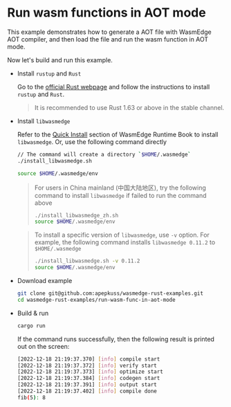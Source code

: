 # Run wasm functions in AOT mode

This example demonstrates how to generate a AOT file with WasmEdge AOT compiler, and then load the file and run the wasm function in AOT mode.

Now let's build and run this example.

- Install `rustup` and `Rust`

  Go to the [official Rust webpage](https://www.rust-lang.org/tools/install) and follow the instructions to install `rustup` and `Rust`.

  > It is recommended to use Rust 1.63 or above in the stable channel.

- Install `libwasmedge`

  Refer to the [Quick Install](https://wasmedge.org/book/en/quick_start/install.html#quick-install) section of WasmEdge Runtime Book to install `libwasmedge`. Or, use the following command directly

  ```bash
  // The command will create a directory `$HOME/.wasmedge`
  ./install_libwasmedge.sh

  source $HOME/.wasmedge/env
  ```

  > For users in China mainland (中国大陆地区), try the following command to install `libwasmedge` if failed to run the command above
  >
  > ```bash
  > ./install_libwasmedge_zh.sh
  > source $HOME/.wasmedge/env
  > ```

  > To install a specific version of `libwasmedge`, use `-v` option. For example, the following command installs `libwasmedge 0.11.2` to `$HOME/.wasmedge`
  >
  > ```bash
  > ./install_libwasmedge.sh -v 0.11.2
  > source $HOME/.wasmedge/env
  > ```

- Download example

  ```bash
  git clone git@github.com:apepkuss/wasmedge-rust-examples.git
  cd wasmedge-rust-examples/run-wasm-func-in-aot-mode
  ```

- Build & run

  ```bash
  cargo run
  ```

  If the command runs successfully, then the following result is printed out on the screen:

  ```bash
  [2022-12-18 21:19:37.370] [info] compile start
  [2022-12-18 21:19:37.372] [info] verify start
  [2022-12-18 21:19:37.373] [info] optimize start
  [2022-12-18 21:19:37.384] [info] codegen start
  [2022-12-18 21:19:37.391] [info] output start
  [2022-12-18 21:19:37.402] [info] compile done
  fib(5): 8
  ```
